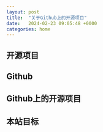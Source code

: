 ```yaml
---
layout: post
title:  "关于Github上的开源项目"
date:   2024-02-23 09:05:48 +0000
categories: home
---
```


## 开源项目

## Github

## Github上的开源项目

## 本站目标

